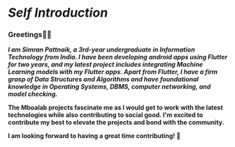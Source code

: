 # _Self Introduction_

### Greetings🙋‍♀️

**_I am Simran Pattnaik, a 3rd-year undergraduate in Information Technology from India. I have been developing android apps using Flutter for two years, and my latest project includes integrating Machine Learning models with my Flutter apps. 
Apart from Flutter, I have a firm grasp of Data Structures and Algorithms and have foundational knowledge in Operating Systems, DBMS, computer networking, and model checking._**


**The Mboalab projects fascinate me as I would get to work with the latest technologies while also contributing to social good. I'm excited to contribute my best to elevate the projects and bond with the community.**

**I am looking forward to having a great time contributing! 🙌**
